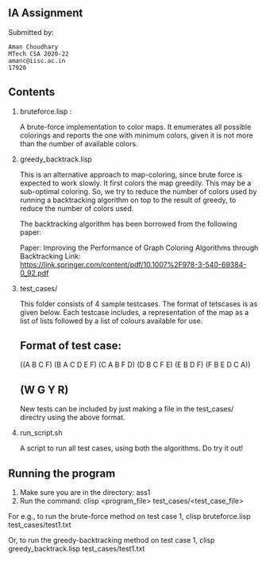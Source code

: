 IA Assignment
------------------------------------------------------------

Submitted by:

    Aman Choudhary
    MTech CSA 2020-22
    amanc@iisc.ac.in
    17920


Contents
------------------------------------------------------------

1) bruteforce.lisp : 

    A brute-force implementation to color maps. It enumerates all possible colorings
    and reports the one with minimum colors, given it is not more than the number of available colors. 

2) greedy_backtrack.lisp

    This is an alternative approach to map-coloring, since brute force is expected to work slowly.
    It first colors the map greedily. This may be a sub-optimal coloring. So, we try to reduce the
    number of colors used by running a backtracking algorithm on top to the result of greedy, to
    reduce the number of colors used. 

    The backtracking algorithm has been borrowed from the following paper:

    Paper: Improving the Performance of Graph Coloring Algorithms through Backtracking
    Link: https://link.springer.com/content/pdf/10.1007%2F978-3-540-69384-0_92.pdf


3) test_cases/

    This folder consists of 4 sample testcases. The format of tetscases is as given below. 
    Each testcase includes, a representation of the map as a list of lists followed by a list of colours available for use. 

    Format of test case:
    -----------------------------------------
    ((A B C F)
    (B A C D E F)
    (C A B F D)
    (D B C F E)
    (E B D F)
    (F B E D C A))

    (W G Y R)
    -----------------------------------------

    New tests can be included by just making a file in the test_cases/ directry using the above format.

4) run_script.sh

    A script to run all test cases, using both the algorithms. Do try it out! 


Running the program
------------------------------------------------------------

1) Make sure you are in the directory: ass1
2) Run the command:
    clisp <program_file> test_cases/<test_case_file>

For e.g., to run the brute-force method on test case 1,
    clisp bruteforce.lisp test_cases/test1.txt

Or, to run the greedy-backtracking method on test case 1,
    clisp greedy_backtrack.lisp test_cases/test1.txt 